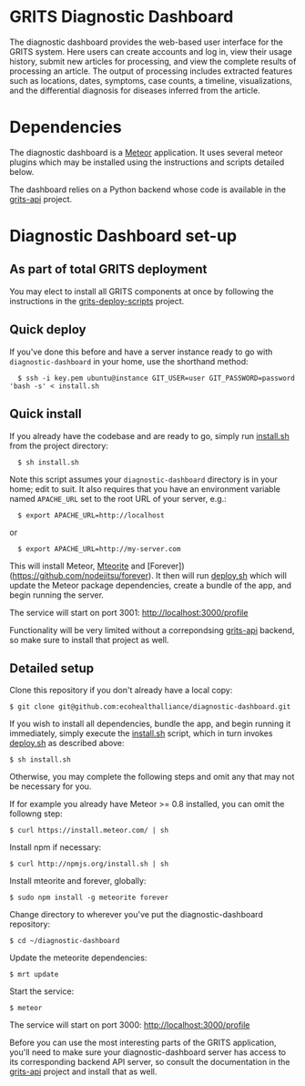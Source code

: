 # GRITS Diagnostic Dashboard

The diagnostic dashboard provides the web-based user interface for the GRITS system. Here users can create accounts and log in, view their usage history, submit new articles for processing, and view the complete results of processing an article.  The output of processing includes extracted features such as locations, dates, symptoms, case counts, a timeline, visualizations, and the differential diagnosis for diseases inferred from the article.

# Dependencies

The diagnostic dashboard is a [Meteor](https://www.meteor.com/ "Meteor") application. It uses several meteor plugins which may be installed using the instructions and scripts detailed below.

The dashboard relies on a Python backend whose code is available in the [grits-api](https://github.com/ecohealthalliance/grits-api) project.

# Diagnostic Dashboard set-up

## As part of total GRITS deployment

You may elect to install all GRITS components at once by following the instructions in the [grits-deploy-scripts](https://github.com/ecohealthalliance/grits-deploy-scripts) project.

## Quick deploy

If you've done this before and have a server instance ready to go with `diagnostic-dashboard` in your home, use the shorthand method:

      $ ssh -i key.pem ubuntu@instance GIT_USER=user GIT_PASSWORD=password 'bash -s' < install.sh

## Quick install

If you already have the codebase and are ready to go, simply run [install.sh](install.sh) from the project directory:

      $ sh install.sh

Note this script assumes your `diagnostic-dashboard` directory is in your home; edit to suit. It also requires that you have an environment variable named `APACHE_URL` set to the root URL of your server, e.g.:

      $ export APACHE_URL=http://localhost

or

      $ export APACHE_URL=http://my-server.com

This will install Meteor, [Mteorite](https://github.com/oortcloud/meteorite/) and [Forever])(https://github.com/nodejitsu/forever). It then will run [deploy.sh](deploy.sh) which will update the Meteor package dependencies, create a bundle of the app, and begin running the server.

The service will start on port 3001: [http://localhost:3000/profile](http://localhost:3001/)

Functionality will be very limited without a correpondsing [grits-api](https://github.com/ecohealthalliance/grits-api) backend, so make sure to install that project as well.

## Detailed setup

Clone this repository if you don't already have a local copy:

    $ git clone git@github.com:ecohealthalliance/diagnostic-dashboard.git

If you wish to install all dependencies, bundle the app, and begin running it immediately, simply execute the [install.sh](install.sh) script, which in turn invokes [deploy.sh](deploy.sh) as described above:

    $ sh install.sh

Otherwise, you may complete the following steps and omit any that may not be necessary for you.

If for example you already have Meteor >= 0.8 installed, you can omit the followng step:

    $ curl https://install.meteor.com/ | sh

Install npm if necessary:

    $ curl http://npmjs.org/install.sh | sh

Install mteorite and forever, globally:

    $ sudo npm install -g meteorite forever

Change directory to wherever you've put the diagnostic-dashboard repository:

    $ cd ~/diagnostic-dashboard

Update the meteorite dependencies:

    $ mrt update

Start the service:

    $ meteor

The service will start on port 3000: [http://localhost:3000/profile](http://localhost:3000/)

Before you can use the most interesting parts of the GRITS application, you'll need to make sure your diagnostic-dashboard server has access to its corresponding backend API server, so consult the documentation in the [grits-api](https://github.com/ecohealthalliance/grits-api) project and install that as well.
